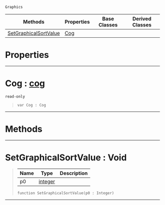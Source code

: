  `Graphics`

|Methods|Properties|Base Classes|Derived Classes|
|---|---|---|---|
|[ SetGraphicalSortValue](https://plasmaengine.github.io/PlasmaDocs/Plasma1/C++/code_reference/class_reference/graphicalentry.markdown#setgraphicalsortvalue-vo)|[ Cog](https://plasmaengine.github.io/PlasmaDocs/Plasma1/C++/code_reference/class_reference/graphicalentry.markdown#cog-plasma-engine-document)| | |


 #  Properties


---  
 #  Cog : [cog](https://plasmaengine.github.io/PlasmaDocs/Plasma1/C++/code_reference/class_reference/cog.markdown)

 `read-only`

> 
> ``` lang=cpp, name=Lightning
> var Cog : Cog


---  
 #  Methods


---  
 #  SetGraphicalSortValue : Void

> 
> |Name|Type|Description|
> |---|---|---|
> |p0|[integer](https://plasmaengine.github.io/PlasmaDocs/Plasma1/C++/code_reference/lightning_base_types/integer.markdown)| |
> ``` lang=cpp, name=Lightning
> function SetGraphicalSortValue(p0 : Integer)
> ``` 


---  
 

 